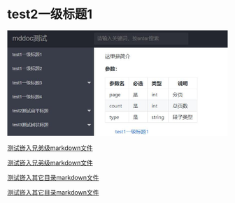 # test2一级标题1

![[测试本地图片插入]](statics/images/test.jpg "测试本地图片插入")


[测试嵌入兄弟级markdown文件](one_2.md "one_2.md")

[测试嵌入兄弟级markdown文件](./one_2.md "./one_2.md")

[测试嵌入其它目录markdown文件](../test1_one_1.md "../test1_one_1.md")

[测试嵌入其它目录markdown文件](./../test1_one_1.md "./../test1_one_1.md")
